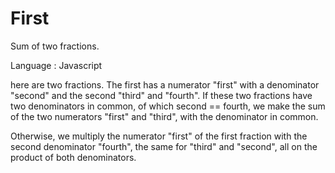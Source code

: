 # First
Sum of two fractions.

Language : Javascript

here are two fractions. 
The first has a numerator "first" with a denominator "second" and the second "third" and "fourth". 
  If these two fractions have two denominators in common, of which second == fourth, we make the sum of the two numerators "first" and "third", with the denominator in common.
  
  Otherwise, we multiply the numerator "first" of the first fraction with the second denominator "fourth", the same for "third" and "second", all on the product of both denominators.
